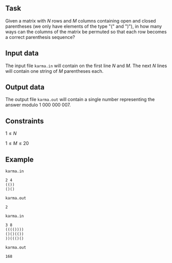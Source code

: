 ## Task

Given a matrix with $N$ rows and $M$ columns containing open and closed parentheses (we only have elements of the type "(" and ")"), in how many ways can the columns of the matrix be permuted so that each row becomes a correct parenthesis sequence?

## Input data

The input file `karma.in` will contain on the first line $N$ and $M$. The next $N$ lines will contain one string of $M$ parentheses each.

## Output data

The output file `karma.out` will contain a single number representing the answer modulo $1\ 000\ 000\ 007$.

## Constraints

$1 \leq N$

$1 \leq M \leq 20$

## Example

`karma.in`

```
2 4
(())
()()
```

`karma.out`

```
2
```

`karma.in`

```
3 8
(((())))
()()(())
))((()()
```

`karma.out`

```
168
```
